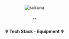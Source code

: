 <div align="center"> 

![sukuna](https://github.com/CarlosVazquez64/CarlosVazquez64/assets/140451963/534f1752-47fb-4b10-9b95-7e61bf8db552)







<h3 align="center">  </h3>
<p align="center"> "" </p>
<p align="center">  </p>








<h4 align="center"> ✞ Tech Stack - Equipment ✞ </h4>
<p align="center">
  <a href="https://skillicons.dev%22%3E/
    <img src="https://skillicons.dev/icons?i=discord,unity,godot&perline=14" />

  </a>
</p>
</div>
